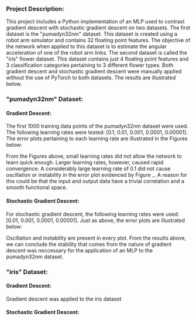 ### Project Description:
This project includes a Python implementation of an MLP used to contrast gradient descent with stochastic gradient descent on two datasets. The first dataset is the "pumadyn32nm" dataset. This dataset is created using a robot arm simulator and contains 32 floating point features. The objective of the network when applied to this dataset is to estimate the angular acceleration of one of the robot arm links. The second dataset is called the "iris" flower dataset. This dataset contains just 4 floating point features and 3 classification categories pertaining to 3 different flower types. Both gradient descent and stochastic gradient descent were manually applied without the use of PyTorch to both datasets. The results are illustrated below.

### "pumadyn32nm" Dataset:
#### Gradient Descent:
The first 1000 training data points of the pumadyn32nm dataset were used. The following learning rates were tested: [0.1, 0.01, 0.001, 0.0001, 0.00001]. The error plots pertaining to each learning rate are illustrated in the Figures below:

From the Figures above, small learning rates did not allow the network to learn quick enough. Larger learning rates, however, caused rapid convergence. A considerably large learning rate of 0.1 did not cause oscillation or instability in the error plot evidenced by Figure _. A reason for this could be that the input and output data have a trivial correlation and a smooth functional space. 

#### Stochastic Gradient Descent:
For stochastic gradient descent, the following learning rates were used: [0.01, 0.001, 0.0001, 0.00001]. Just as above, the error plots are illustrated below:

Oscillation and instability are present in every plot. From the results above, we can conclude the stability that comes from the nature of gradient descent was neccessary for the application of an MLP to the pumadyn32nm dataset.

### "iris" Dataset:
#### Gradient Descent:
Gradient descent was applied to the iris dataset
#### Stochastic Gradient Descent:




